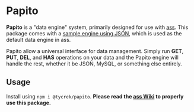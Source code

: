 # Papito

**Papito** is a "data engine" system, primarily designed for use with [ass](https://github.com/tycrek/ass). This package comes with a [sample engine using JSON](https://github.com/tycrek/papito/blob/v0.2.7/JsonStorageEngine.js), which is used as the default data engine in ass.

Papito allow a universal interface for data management. Simply run **GET**, **PUT**, **DEL**, and **HAS** operations on your data and the Papito engine will handle the rest, whether it be JSON, MySQL, or something else entirely.

## Usage

Install using `npm i @tycrek/papito`. **Please read the [ass Wiki](https://github.com/tycrek/ass/wiki/Writing-a-StorageEngine) to properly use this package.**
